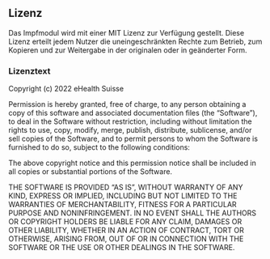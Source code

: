 ## Lizenz

Das Impfmodul wird mit einer MIT Lizenz zur Verfügung gestellt. Diese Lizenz
erteilt jedem Nutzer die uneingeschränkten Rechte zum Betrieb, zum Kopieren und
zur Weitergabe in der originalen oder in geänderter Form.   

### Lizenztext

Copyright (c) 2022 eHealth Suisse

Permission is hereby granted, free of charge, to any person obtaining a copy of
this software and associated documentation files (the “Software”), to deal in the
Software without restriction, including without limitation the rights to use, copy,
modify, merge, publish, distribute, sublicense, and/or sell copies of the Software,
and to permit persons to whom the Software is furnished to do so, subject to the
following conditions:

The above copyright notice and this permission notice shall be included in all
copies or substantial portions of the Software.

THE SOFTWARE IS PROVIDED “AS IS”, WITHOUT WARRANTY OF ANY KIND, EXPRESS OR IMPLIED,
INCLUDING BUT NOT LIMITED TO THE WARRANTIES OF MERCHANTABILITY, FITNESS FOR A
PARTICULAR PURPOSE AND NONINFRINGEMENT. IN NO EVENT SHALL THE AUTHORS OR COPYRIGHT
HOLDERS BE LIABLE FOR ANY CLAIM, DAMAGES OR OTHER LIABILITY, WHETHER IN AN ACTION
OF CONTRACT, TORT OR OTHERWISE, ARISING FROM, OUT OF OR IN CONNECTION WITH THE
SOFTWARE OR THE USE OR OTHER DEALINGS IN THE SOFTWARE.